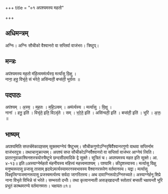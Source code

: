 +++
title = "०१ अपश्यमस्य महतो"

+++
## अधिमन्त्रम्
अग्निः। अग्निः सौचीको वैश्वानरो वा सप्तिर्वा वाजंभरः। त्रिष्टुप्।

## मन्त्रः
अप॑श्यमस्य मह॒तो म॑हि॒त्वमम॑र्त्यस्य॒ मर्त्या॑सु वि॒क्षु ।  
नाना॒ हनू॒ विभृ॑ते॒ सं भ॑रेते॒ असि॑न्वती॒ बप्स॑ती॒ भूर्य॑त्तः ॥

## पदपाठः
अप॑श्यम् । अ॒स्य॒ । म॒ह॒तः । म॒हि॒ऽत्वम् । अम॑र्त्यस्य । मर्त्या॑सु । वि॒क्षु ।  
नाना॑ । हनू॒ इति॑ । विभृ॑ते॒ इति॒ विऽभृ॑ते । सम् । भ॒रे॒ते॒ इति॑ । असि॑न्वती॒ इति॑ । बप्स॑ती॒ इति॑ । भूरि॑ । अ॒त्तः॒ ॥

## भाष्यम्
अपश्यमिति सप्तर्चमेकादह्सम् सूक्तमाग्नेयं त्रैष्टुभम्। सौचीकगुणोऽग्निरृषिर्वैश्वानरगुणो वाथवा सप्तिर्नाम वाजंभरपुत्रः। तथाचानुक्रान्तम्। अपश्यं सप्त सौचीकोऽग्निर्वैश्वानरो वा सप्तिर्वा वाजंभर आग्नेयं त्विति। प्रातरनुवाकाश्विनशस्त्रयोस्त्रैष्टुभे छन्दसीदमादिके द्वे सूक्ते। सूत्रितं च। अपश्यमस्य महत इति सूक्ते। आ. ४-१३॥ इति॥अस्याग्नेर्महतो मंहनीयस्य महित्त्वं महत्त्वमपश्यम् । पश्यामि। कीदृशस्यास्य। मर्त्यासु विक्षु मनुष्यरूपासु प्रजासु तासाम् हृदयेऽमर्त्यस्यामरनस्वभावस्य वैश्वानररूपेण वर्तमानस्य। यद्वा। मर्त्यासु विक्ष्वृत्विग्यजमानरूपासु प्रजस्वमर्त्यस्य सर्वदा जागरितस्य। अथ दावाग्निरूपोऽग्निरुच्यते। अस्याग्नेर्हनू शिप्रे नाना विभृते विभिन्ने सं भरेते। सम्भरतो दन्तैः। तथा कृत्वानन्वती असङ्खादन्तौ स्तोतारं बप्सती भक्षयन्तौ भूरि प्रभूतं काष्थमरण्ये वर्तमानमत्तः। भक्षयतः॥१॥